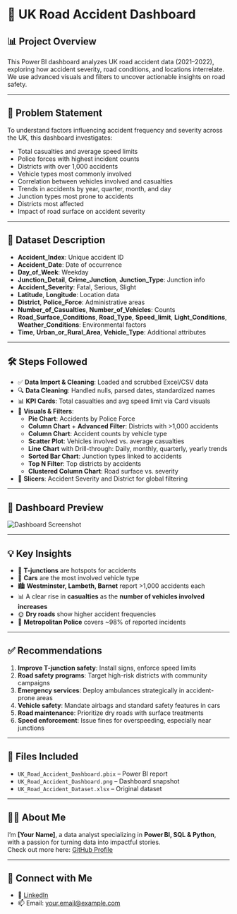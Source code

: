 # 🚗 UK Road Accident Dashboard

## 📊 Project Overview

This Power BI dashboard analyzes UK road accident data (2021–2022), exploring how accident severity, road conditions, and locations interrelate. We use advanced visuals and filters to uncover actionable insights on road safety.

---

## 🧩 Problem Statement

To understand factors influencing accident frequency and severity across the UK, this dashboard investigates:
- Total casualties and average speed limits
- Police forces with highest incident counts
- Districts with over 1,000 accidents
- Vehicle types most commonly involved
- Correlation between vehicles involved and casualties
- Trends in accidents by year, quarter, month, and day
- Junction types most prone to accidents
- Districts most affected
- Impact of road surface on accident severity

---

## 📁 Dataset Description

- **Accident_Index**: Unique accident ID  
- **Accident_Date**: Date of occurrence  
- **Day_of_Week**: Weekday  
- **Junction_Detail**, **Crime_Junction**, **Junction_Type**: Junction info  
- **Accident_Severity**: Fatal, Serious, Slight  
- **Latitude**, **Longitude**: Location data  
- **District**, **Police_Force**: Administrative areas  
- **Number_of_Casualties**, **Number_of_Vehicles**: Counts  
- **Road_Surface_Conditions**, **Road_Type**, **Speed_limit**, **Light_Conditions**, **Weather_Conditions**: Environmental factors  
- **Time**, **Urban_or_Rural_Area**, **Vehicle_Type**: Additional attributes

---

## 🛠️ Steps Followed

- ✅ **Data Import & Cleaning**: Loaded and scrubbed Excel/CSV data  
- 🔍 **Data Cleaning**: Handled nulls, parsed dates, standardized names  
- 📊 **KPI Cards**: Total casualties and avg speed limit via Card visuals  
- 🧩 **Visuals & Filters**:
  - **Pie Chart**: Accidents by Police Force  
  - **Column Chart** + **Advanced Filter**: Districts with >1,000 accidents  
  - **Column Chart**: Accident counts by vehicle type  
  - **Scatter Plot**: Vehicles involved vs. average casualties  
  - **Line Chart** with Drill-through: Daily, monthly, quarterly, yearly trends  
  - **Sorted Bar Chart**: Junction types linked to accidents  
  - **Top N Filter**: Top districts by accidents  
  - **Clustered Column Chart**: Road surface vs. severity  
- 🔧 **Slicers**: Accident Severity and District for global filtering

---

## 📸 Dashboard Preview

![Dashboard Screenshot](https://github.com/YourUsername/YourRepo/blob/main/UK_Road_Accident_Dashboard.png)

---

## 💡 Key Insights

- 🚦 **T-junctions** are hotspots for accidents  
- 🚗 **Cars** are the most involved vehicle type  
- 🏙️ **Westminster, Lambeth, Barnet** report >1,000 accidents each  
- 📊 A clear rise in **casualties** as the **number of vehicles involved increases**  
- 🌞 **Dry roads** show higher accident frequencies  
- 🚓 **Metropolitan Police** covers ~98% of reported incidents

---

## ✅ Recommendations

1. **Improve T-junction safety**: Install signs, enforce speed limits  
2. **Road safety programs**: Target high-risk districts with community campaigns  
3. **Emergency services**: Deploy ambulances strategically in accident-prone areas  
4. **Vehicle safety**: Mandate airbags and standard safety features in cars  
5. **Road maintenance**: Prioritize dry roads with surface treatments  
6. **Speed enforcement**: Issue fines for overspeeding, especially near junctions

---

## 📁 Files Included

- `UK_Road_Accident_Dashboard.pbix` – Power BI report  
- `UK_Road_Accident_Dashboard.png` – Dashboard snapshot  
- `UK_Road_Accident_Dataset.xlsx` – Original dataset

---

## 🙋‍♂️ About Me

I’m **[Your Name]**, a data analyst specializing in **Power BI, SQL & Python**, with a passion for turning data into impactful stories.  
Check out more here: [GitHub Profile](https://github.com/Sathwik-pabba)

---

## 🔗 Connect with Me

- 💼 [LinkedIn](https://linkedin.com/in/YourProfile)  
- 📫 Email: your.email@example.com
